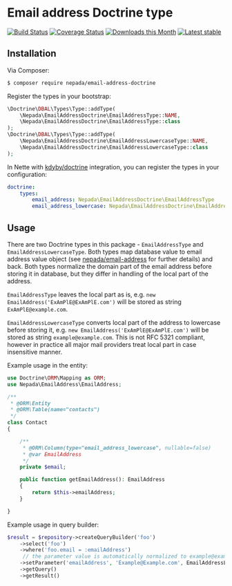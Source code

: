 Email address Doctrine type
===========================

[![Build Status](https://travis-ci.org/nepada/email-address-doctrine.svg?branch=master)](https://travis-ci.org/nepada/email-address-doctrine)
[![Coverage Status](https://coveralls.io/repos/github/nepada/email-address-doctrine/badge.svg?branch=master)](https://coveralls.io/github/nepada/email-address-doctrine?branch=master)
[![Downloads this Month](https://img.shields.io/packagist/dm/nepada/email-address-doctrine.svg)](https://packagist.org/packages/nepada/email-address-doctrine)
[![Latest stable](https://img.shields.io/packagist/v/nepada/email-address-doctrine.svg)](https://packagist.org/packages/nepada/email-address-doctrine)


Installation
------------

Via Composer:

```sh
$ composer require nepada/email-address-doctrine
```

Register the types in your bootstrap:
``` php
\Doctrine\DBAL\Types\Type::addType(
    \Nepada\EmailAddressDoctrine\EmailAddressType::NAME,
    \Nepada\EmailAddressDoctrine\EmailAddressType::class
);
\Doctrine\DBAL\Types\Type::addType(
    \Nepada\EmailAddressDoctrine\EmailAddressLowercaseType::NAME,
    \Nepada\EmailAddressDoctrine\EmailAddressLowercaseType::class
);
```

In Nette with [kdyby/doctrine](https://github.com/Kdyby/Doctrine) integration, you can register the types in your configuration:
```yaml
doctrine:
    types:
        email_address: Nepada\EmailAddressDoctrine\EmailAddressType
        email_address_lowercase: Nepada\EmailAddressDoctrine\EmailAddressLowercaseType

```  


Usage
-----

There are two Doctrine types in this package - `EmailAddressType` and `EmailAddressLowercaseType`. Both types map database value to email address value object (see [nepada/email-address](https://github.com/nepada/email-address) for further details) and back. Both types normalize the domain part of the email address before storing it in database, but they differ in handling of the local part of the address.

`EmailAddressType` leaves the local part as is, e.g. `new EmailAddress('ExAmPlE@ExAmPlE.com')` will be stored as string `ExAmPlE@example.com`.

`EmailAddressLowercaseType` converts local part of the address to lowercase before storing it, e.g. `new EmailAddress('ExAmPlE@ExAmPlE.com')` will be stored as string `example@example.com`. This is not RFC 5321 compliant, however in practice all major mail providers treat local part in case insensitive manner.

Example usage in the entity:
``` php
use Doctrine\ORM\Mapping as ORM;
use Nepada\EmailAddress\EmailAddress;

/**
 * @ORM\Entity
 * @ORM\Table(name="contacts")
 */
class Contact
{

    /**
     * @ORM\Column(type="email_address_lowercase", nullable=false)
     * @var EmailAddress
     */
    private $email;

    public function getEmailAddress(): EmailAddress
    {
        return $this->emailAddress;
    }

}
```

Example usage in query builder:
```php
$result = $repository->createQueryBuilder('foo')
    ->select('foo')
    ->where('foo.email = :emailAddress')
     // the parameter value is automatically normalized to example@example.com
    ->setParameter('emailAddress', 'Example@Example.com', EmailAddressLowercaseType::NAME)
    ->getQuery()
    ->getResult()
```
